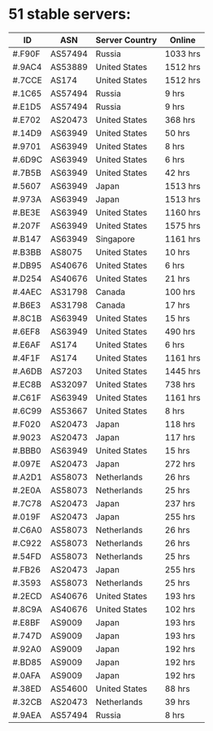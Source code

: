 # 51 stable servers:

| ID | ASN | Server Country | Online |
| ------ | ------ | ------ | ------ |
| #.F90F | AS57494 | Russia | 1033 hrs |
| #.9AC4 | AS53889 | United States | 1512 hrs |
| #.7CCE | AS174 | United States | 1512 hrs |
| #.1C65 | AS57494 | Russia | 9 hrs |
| #.E1D5 | AS57494 | Russia | 9 hrs |
| #.E702 | AS20473 | United States | 368 hrs |
| #.14D9 | AS63949 | United States | 50 hrs |
| #.9701 | AS63949 | United States | 8 hrs |
| #.6D9C | AS63949 | United States | 6 hrs |
| #.7B5B | AS63949 | United States | 42 hrs |
| #.5607 | AS63949 | Japan | 1513 hrs |
| #.973A | AS63949 | Japan | 1513 hrs |
| #.BE3E | AS63949 | United States | 1160 hrs |
| #.207F | AS63949 | United States | 1575 hrs |
| #.B147 | AS63949 | Singapore | 1161 hrs |
| #.B3BB | AS8075 | United States | 10 hrs |
| #.DB95 | AS40676 | United States | 6 hrs |
| #.D254 | AS40676 | United States | 21 hrs |
| #.4AEC | AS31798 | Canada | 100 hrs |
| #.B6E3 | AS31798 | Canada | 17 hrs |
| #.8C1B | AS63949 | United States | 15 hrs |
| #.6EF8 | AS63949 | United States | 490 hrs |
| #.E6AF | AS174 | United States | 6 hrs |
| #.4F1F | AS174 | United States | 1161 hrs |
| #.A6DB | AS7203 | United States | 1445 hrs |
| #.EC8B | AS32097 | United States | 738 hrs |
| #.C61F | AS63949 | United States | 1161 hrs |
| #.6C99 | AS53667 | United States | 8 hrs |
| #.F020 | AS20473 | Japan | 118 hrs |
| #.9023 | AS20473 | Japan | 117 hrs |
| #.BBB0 | AS63949 | United States | 15 hrs |
| #.097E | AS20473 | Japan | 272 hrs |
| #.A2D1 | AS58073 | Netherlands | 26 hrs |
| #.2E0A | AS58073 | Netherlands | 25 hrs |
| #.7C78 | AS20473 | Japan | 237 hrs |
| #.019F | AS20473 | Japan | 255 hrs |
| #.C6A0 | AS58073 | Netherlands | 26 hrs |
| #.C922 | AS58073 | Netherlands | 26 hrs |
| #.54FD | AS58073 | Netherlands | 25 hrs |
| #.FB26 | AS20473 | Japan | 255 hrs |
| #.3593 | AS58073 | Netherlands | 25 hrs |
| #.2ECD | AS40676 | United States | 193 hrs |
| #.8C9A | AS40676 | United States | 102 hrs |
| #.E8BF | AS9009 | Japan | 193 hrs |
| #.747D | AS9009 | Japan | 193 hrs |
| #.92A0 | AS9009 | Japan | 192 hrs |
| #.BD85 | AS9009 | Japan | 192 hrs |
| #.0AFA | AS9009 | Japan | 192 hrs |
| #.38ED | AS54600 | United States | 88 hrs |
| #.32CB | AS20473 | Netherlands | 39 hrs |
| #.9AEA | AS57494 | Russia | 8 hrs |

